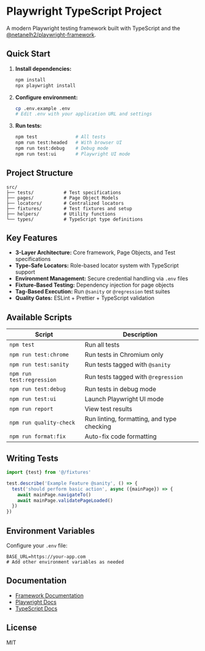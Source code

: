 # Playwright TypeScript Project

A modern Playwright testing framework built with TypeScript and the [@netanelh2/playwright-framework](https://www.npmjs.com/package/@netanelh2/playwright-framework).

## Quick Start

1. **Install dependencies:**

   ```bash
   npm install
   npx playwright install
   ```

2. **Configure environment:**

   ```bash
   cp .env.example .env
   # Edit .env with your application URL and settings
   ```

3. **Run tests:**
   ```bash
   npm test              # All tests
   npm run test:headed   # With browser UI
   npm run test:debug    # Debug mode
   npm run test:ui       # Playwright UI mode
   ```

## Project Structure

```
src/
├── tests/           # Test specifications
├── pages/           # Page Object Models
├── locators/        # Centralized locators
├── fixtures/        # Test fixtures and setup
├── helpers/         # Utility functions
└── types/           # TypeScript type definitions
```

## Key Features

- **3-Layer Architecture:** Core framework, Page Objects, and Test specifications
- **Type-Safe Locators:** Role-based locator system with TypeScript support
- **Environment Management:** Secure credential handling via `.env` files
- **Fixture-Based Testing:** Dependency injection for page objects
- **Tag-Based Execution:** Run `@sanity` or `@regression` test suites
- **Quality Gates:** ESLint + Prettier + TypeScript validation

## Available Scripts

| Script                    | Description                                |
| ------------------------- | ------------------------------------------ |
| `npm test`                | Run all tests                              |
| `npm run test:chrome`     | Run tests in Chromium only                 |
| `npm run test:sanity`     | Run tests tagged with `@sanity`            |
| `npm run test:regression` | Run tests tagged with `@regression`        |
| `npm run test:debug`      | Run tests in debug mode                    |
| `npm run test:ui`         | Launch Playwright UI mode                  |
| `npm run report`          | View test results                          |
| `npm run quality-check`   | Run linting, formatting, and type checking |
| `npm run format:fix`      | Auto-fix code formatting                   |

## Writing Tests

```typescript
import {test} from '@/fixtures'

test.describe('Example Feature @sanity', () => {
  test('should perform basic action', async ({mainPage}) => {
    await mainPage.navigateTo()
    await mainPage.validatePageLoaded()
  })
})
```

## Environment Variables

Configure your `.env` file:

```env
BASE_URL=https://your-app.com
# Add other environment variables as needed
```

## Documentation

- [Framework Documentation](https://github.com/NetanelH2/playwright-framework-suite#readme)
- [Playwright Docs](https://playwright.dev)
- [TypeScript Docs](https://www.typescriptlang.org/docs/)

## License

MIT
